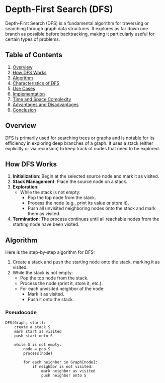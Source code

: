 # Depth-First Search (DFS)

Depth-First Search (DFS) is a fundamental algorithm for traversing or searching through graph data structures. It explores as far down one branch as possible before backtracking, making it particularly useful for certain types of problems.

## Table of Contents

1. [Overview](#overview)
2. [How DFS Works](#how-dfs-works)
3. [Algorithm](#algorithm)
4. [Characteristics of DFS](#characteristics-of-dfs)
5. [Use Cases](#use-cases)
6. [Implementation](#implementation)
7. [Time and Space Complexity](#time-and-space-complexity)
8. [Advantages and Disadvantages](#advantages-and-disadvantages)
9. [Conclusion](#conclusion)

## Overview

DFS is primarily used for searching trees or graphs and is notable for its efficiency in exploring deep branches of a graph. It uses a stack (either explicitly or via recursion) to keep track of nodes that need to be explored.

## How DFS Works

1. **Initialization**: Begin at the selected source node and mark it as visited.
2. **Stack Management**: Place the source node on a stack.
3. **Exploration**:
   - While the stack is not empty:
     - Pop the top node from the stack.
     - Process the node (e.g., print its value or store it).
     - Push all unvisited neighboring nodes onto the stack and mark them as visited.
4. **Termination**: The process continues until all reachable nodes from the starting node have been visited.

## Algorithm

Here is the step-by-step algorithm for DFS:

1. Create a stack and push the starting node onto the stack, marking it as visited.
2. While the stack is not empty:
   - Pop the top node from the stack.
   - Process the node (print it, store it, etc.).
   - For each unvisited neighbor of the node:
     - Mark it as visited.
     - Push it onto the stack.

### Pseudocode

```plaintext
DFS(Graph, start):
    create a stack S
    mark start as visited
    push start onto S
    
    while S is not empty:
        node = pop S
        process(node)
        
        for each neighbor in Graph[node]:
            if neighbor is not visited:
                mark neighbor as visited
                push neighbor onto S
